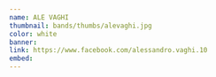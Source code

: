 ```yaml
---
name: ALE VAGHI
thumbnail: bands/thumbs/alevaghi.jpg
color: white
banner:
link: https://www.facebook.com/alessandro.vaghi.10
embed:
---
```


